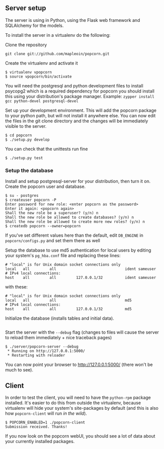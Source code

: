 ## Server setup

The server is using in Python, using the Flask web framework and SQLAlchemy for the models.

To install the server in a virtualenv do the following:

Clone the repository

```
git clone git://github.com/mapleoin/popcorn.git
```  

Create the virtualenv and activate it

```
$ virtualenv vpopcorn
$ source vpopcorn/bin/activate
```

You will need the postgresql and python development files to install psycopg2 which
is a required dependency for popcorn you should install this using your
distribution's package manager. Example: `zypper install gcc python-devel postgresql-devel`

Set up your development environment. This will add the popcorn package
to your python path, but will not install it anywhere else. You can now
edit the files in the git clone directory and the changes will be
immediately visible to the server.

```
$ cd popcorn
$ ./setup.py develop
```

You can check that the unittests run fine

```$ ./setup.py test```


### Setup the database

Install and setup postgresql-server for your distribution, then turn it
on. Create the popcorn user and database.

```
$ su - postgres
$ createuser popcorn -P
Enter password for new role: <enter popcorn as the password>
Enter it again: <popcorn again>
Shall the new role be a superuser? (y/n) n
Shall the new role be allowed to create databases? (y/n) n
Shall the new role be allowed to create more new roles? (y/n) n
$ createdb popcorn --owner=popcorn
```

If you've set different values here than the default, edit `DB_ENGINE` in
 `popcorn/configs.py` and set them there as well

Setup the database to use md5 authentication for local users by editing your system's `pg_hba.conf` file and replacing these lines:

```
# "local" is for Unix domain socket connections only
local   all         all                               ident sameuser
# IPv4 local connections:
host    all         all         127.0.0.1/32          ident sameuser
```

with these:

```
# "local" is for Unix domain socket connections only
local   all         all                               md5
# IPv4 local connections:
host    all         all         127.0.0.1/32          md5
```


Initialize the database (installs tables and initial data).

```$ ./server/popcorn-server init_db
```

Start the server with the `--debug` flag (changes to files will cause
the server to reload them immediately + nice traceback pages)

```
$ ./server/popcorn-server --debug
 * Running on http://127.0.0.1:5000/
 * Restarting with reloader
```
 
You can now point your browser to http://127.0.0.1:5000/ (there won't be
 much to see).


## Client
 
In order to test the client, you will need to have the `python-rpm`
package installed. It's easier to do this from outside the virtualenv,
because virtualenv will hide your system's site-packages by default (and
this is also how `popcorn-client` will run *in the wild*).

```
$ POPCORN_ENABLED=1 ./popcorn-client 
Submission received. Thanks!
```

If you now look on the popcorn webUI, you should see a lot of data about
your currently installed packages.
